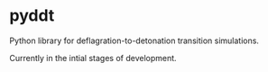 pyddt
====
Python library for deflagration-to-detonation transition simulations.

Currently in the intial stages of development.
